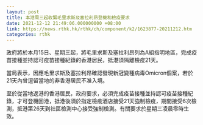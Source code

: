 ```yaml
---
layout: post
title: 本港周三起收緊毛里求斯及塞拉利昂登機和檢疫要求　　
date: 2021-12-12 21:49:06.000000000 +08:00
link: https://news.rthk.hk/rthk/ch/component/k2/1623877-20211212.htm
categories: rthk
---
```


政府將於本月15日、星期三起，將毛里求斯及塞拉利昂列為A組指明地區，完成疫苗接種並持認可疫苗接種紀錄的香港居民，抵港須隔離檢疫21天。

當局表示，因應毛里求斯及塞拉利昂確認發現新冠變種病毒Omicron個案，若於21天內曾逗留當地的非香港居民不准入境。

至於從當地返港的香港居民，政府要求，必須完成疫苗接種並持認可疫苗接種紀錄，才可登機回港，抵港後須於指定檢疫酒店接受21天強制檢疫，期間接受6次檢測，抵港第26天到社區檢測中心接受強制檢測。有關要求於星期三凌晨零時生效。

